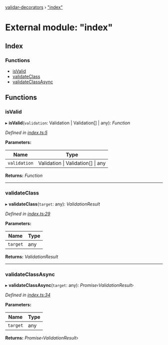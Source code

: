 [validar-decorators](../README.md) › ["index"](_index_.md)

# External module: "index"


## Index

### Functions

* [isValid](_index_.md#isvalid)
* [validateClass](_index_.md#validateclass)
* [validateClassAsync](_index_.md#validateclassasync)

## Functions

###  isValid

▸ **isValid**(`validation`: Validation | Validation[] | any): *Function*

*Defined in [index.ts:5](https://github.com/ivandotv/validar-decorators/blob/83cb7da/src/index.ts#L5)*

**Parameters:**

Name | Type |
------ | ------ |
`validation` | Validation &#124; Validation[] &#124; any |

**Returns:** *Function*

___

###  validateClass

▸ **validateClass**(`target`: any): *ValidationResult*

*Defined in [index.ts:29](https://github.com/ivandotv/validar-decorators/blob/83cb7da/src/index.ts#L29)*

**Parameters:**

Name | Type |
------ | ------ |
`target` | any |

**Returns:** *ValidationResult*

___

###  validateClassAsync

▸ **validateClassAsync**(`target`: any): *Promise‹ValidationResult›*

*Defined in [index.ts:34](https://github.com/ivandotv/validar-decorators/blob/83cb7da/src/index.ts#L34)*

**Parameters:**

Name | Type |
------ | ------ |
`target` | any |

**Returns:** *Promise‹ValidationResult›*